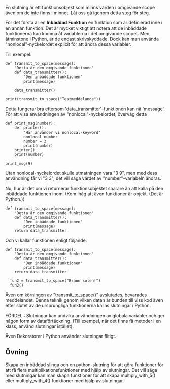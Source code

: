 En slutning är ett funktionsobjekt som minns värden i omgivande scope även om de inte finns i minnet. Låt oss gå igenom detta steg för steg.

För det första är en **Inbäddad Funktion** en funktion som är definierad inne i en annan funktion. Det är mycket viktigt att notera att de inbäddade funktionerna kan komma åt variablerna i det omgivande scopet. Men, åtminstone i Python, är de endast skrivskyddade. Dock kan man använda "nonlocal"-nyckelordet explicit för att ändra dessa variabler.

Till exempel:

    def transmit_to_space(message):
        "Detta är den omgivande funktionen"
        def data_transmitter():
            "Den inbäddade funktionen"
            print(message)
    
        data_transmitter()
    
    print(transmit_to_space("Testmeddelande"))

Detta fungerar bra eftersom 'data_transmitter'-funktionen kan nå 'message'. För att visa användningen av "nonlocal"-nyckelordet, överväg detta

    def print_msg(number):
        def printer():
            "Här använder vi nonlocal-keyword"
            nonlocal number
            number = 3
            print(number)
        printer()
        print(number)
    
    print_msg(9)

Utan nonlocal-nyckelordet skulle utmatningen vara "3 9", men med dess användning får vi "3 3", det vill säga värdet av "number"-variabeln ändras.

Nu, hur är det om vi returnerar funktionsobjektet snarare än att kalla på den inbäddade funktionen inom. (Kom ihåg att även funktioner är objekt. (Det är Python.))

    def transmit_to_space(message):
        "Detta är den omgivande funktionen"
        def data_transmitter():
            "Den inbäddade funktionen"
            print(message)
        return data_transmitter

Och vi kallar funktionen enligt följande:


    def transmit_to_space(message):
        "Detta är den omgivande funktionen"
        def data_transmitter():
            "Den inbäddade funktionen"
            print(message)
        return data_transmitter
        
      fun2 = transmit_to_space("Bränn solen!")
      fun2()

Även om körningen av "transmit_to_space()" avslutades, bevarades meddelandet. Denna teknik genom vilken datan är bunden till viss kod även efter slutet av de ursprungliga funktionerna kallas slutningar i Python.

FÖRDEL : Slutningar kan undvika användningen av globala variabler och ger någon form av dataförtäckning. (Till exempel, när det finns få metoder i en klass, använd slutningar istället).

Även Dekoratorer i Python använder slutningar flitigt.

Övning
--------

Skapa en inbäddad slinga och en python-slutning för att göra funktioner för att få flera multiplikationsfunktioner med hjälp av slutningar. Det vill säga med slutningar kan man skapa funktioner för att skapa multiply_with_5() eller multiply_with_4() funktioner med hjälp av slutningar.